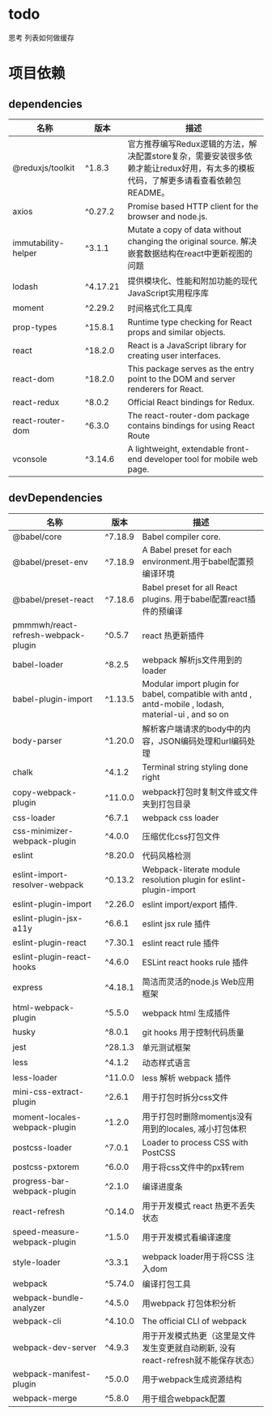 # todo
思考 列表如何做缓存



# 项目依赖

## dependencies

| 名称 | 版本 | 描述 |
|------|------|------|
|@reduxjs/toolkit|^1.8.3 |官方推荐编写Redux逻辑的方法，解决配置store复杂，需要安装很多依赖才能让redux好用，有太多的模板代码，了解更多请看查看依赖包README。 |
|axios|^0.27.2 |Promise based HTTP client for the browser and node.js. |
|immutability-helper|^3.1.1 |Mutate a copy of data without changing the original source. 解决嵌套数据结构在react中更新视图的问题 |
|lodash|^4.17.21 | 提供模块化、性能和附加功能的现代JavaScript实用程序库|
|moment| ^2.29.2|时间格式化工具库 |
|prop-types| ^15.8.1|Runtime type checking for React props and similar objects. |
|react|^18.2.0 | React is a JavaScript library for creating user interfaces. |
|react-dom| ^18.2.0| This package serves as the entry point to the DOM and server renderers for React.|
|react-redux|^8.0.2 |Official React bindings for Redux. |
|react-router-dom|^6.3.0 |The react-router-dom package contains bindings for using React Route |
|vconsole|^3.14.6 |A lightweight, extendable front-end developer tool for mobile web page. |

## devDependencies

| 名称 | 版本      | 描述                                                                                                    |
|------|---------|-------------------------------------------------------------------------------------------------------|
|@babel/core| ^7.18.9 | Babel compiler core.                                                                                  |
|@babel/preset-env| ^7.18.9 | A Babel preset for each environment.用于babel配置预编译环境                                                    |
|@babel/preset-react| ^7.18.6 | Babel preset for all React plugins. 用于babel配置react插件的预编译                                              |
|pmmmwh/react-refresh-webpack-plugin| ^0.5.7  | react 热更新插件                                                                                           |
|babel-loader| ^8.2.5  | webpack 解析js文件用到的loader                                                                               |
|babel-plugin-import| ^1.13.5 | Modular import plugin for babel, compatible with antd , antd-mobile , lodash, material-ui , and so on |
|body-parser| ^1.20.0 | 解析客户端请求的body中的内容，JSON编码处理和url编码处理                                                                     |
|chalk| ^4.1.2  | Terminal string styling done right                                                                    |
|copy-webpack-plugin| ^11.0.0 | webpack打包时复制文件或文件夹到打包目录                                                                               |
|css-loader| ^6.7.1  | webpack css loader                                                                                    |
|css-minimizer-webpack-plugin| ^4.0.0  | 压缩优化css打包文件                                                                                           |
|eslint| ^8.20.0 | 代码风格检测                                                                                                |
|eslint-import-resolver-webpack| ^0.13.2 | Webpack-literate module resolution plugin for eslint-plugin-import                                    |
|eslint-plugin-import| ^2.26.0 | eslint import/export 插件.                                                                              |
|eslint-plugin-jsx-a11y| ^6.6.1  | eslint jsx rule 插件                                                                                    |
|eslint-plugin-react| ^7.30.1 | eslint react rule 插件                                                                                  |
|eslint-plugin-react-hooks| ^4.6.0  | ESLint react hooks rule 插件                                                                            |
|express| ^4.18.1 | 简洁而灵活的node.js Web应用框架                                                                                 |
|html-webpack-plugin| ^5.5.0  | webpack html 生成插件                                                                                     |
|husky| ^8.0.1  | git hooks 用于控制代码质量                                                                                    |
|jest| ^28.1.3 | 单元测试框架                                                                                                |
|less| ^4.1.2  | 动态样式语言                                                                                                |
|less-loader| ^11.0.0 | less 解析 webpack 插件                                                                                    |
|mini-css-extract-plugin| ^2.6.1  | 用于打包时拆分css文件                                                                                          |
|moment-locales-webpack-plugin| ^1.2.0  | 用于打包时删除momentjs没有用到的locales, 减小打包体积                                                                   |
|postcss-loader| ^7.0.1  | Loader to process CSS with PostCSS                                                                    |
|postcss-pxtorem| ^6.0.0  | 用于将css文件中的px转rem                                                                                      |
|progress-bar-webpack-plugin| ^2.1.0  | 编译进度条                                                                                                 |
|react-refresh| ^0.14.0 | 用于开发模式 react 热更不丢失状态                                                                                  |
|speed-measure-webpack-plugin| ^1.5.0  | 用于开发模式看编译速度                                                                                           |
|style-loader| ^3.3.1  | webpack loader用于将CSS 注入dom                                                                            |
|webpack| ^5.74.0 | 编译打包工具                                                                                                |
|webpack-bundle-analyzer| ^4.5.0  | 用webpack 打包体积分析                                                                                       |
|webpack-cli| ^4.10.0 | The official CLI of webpack                                                                           |
|webpack-dev-server| ^4.9.3  | 用于开发模式热更（这里是文件发生变更就自动刷新, 没有react-refresh就不能保存状态）                                                      |
|webpack-manifest-plugin| ^5.0.0  | 用于webpack生成资源结构                                                                                       |
|webpack-merge| ^5.8.0  | 用于组合webpack配置                                                                                         |
